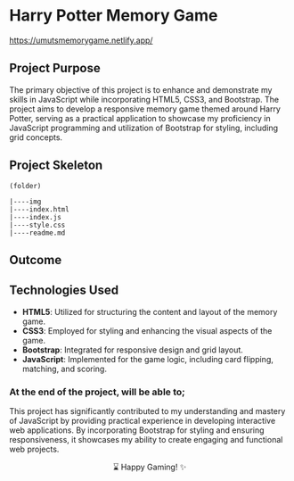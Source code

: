 # Harry Potter Memory Game

https://umutsmemorygame.netlify.app/

## Project Purpose
The primary objective of this project is to enhance and demonstrate my skills in JavaScript while incorporating HTML5, CSS3, and Bootstrap. The project aims to develop a responsive memory game themed around Harry Potter, serving as a practical application to showcase my proficiency in JavaScript programming and utilization of Bootstrap for styling, including grid concepts.

## Project Skeleton


```
(folder)

|----img
|----index.html
|----index.js
|----style.css
|----readme.md

```



## Outcome



## Technologies Used
- **HTML5**: Utilized for structuring the content and layout of the memory game.
- **CSS3**: Employed for styling and enhancing the visual aspects of the game.
- **Bootstrap**: Integrated for responsive design and grid layout.
- **JavaScript**: Implemented for the game logic, including card flipping, matching, and scoring.

### At the end of the project, will be able to;

This project has significantly contributed to my understanding and mastery of JavaScript by providing practical experience in developing interactive web applications. By incorporating Bootstrap for styling and ensuring responsiveness, it showcases my ability to create engaging and functional web projects.

<p align="center"> ⌛ Happy Gaming!  ✨ </p>
